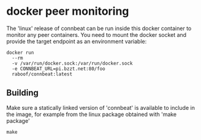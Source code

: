 # docker peer monitoring

The 'linux' release of connbeat can be run inside this docker container to
monitor any peer containers. You need to mount the docker socket and provide
the target endpoint as an environment variable:

    docker run
      --rm
      -v /var/run/docker.sock:/var/run/docker.sock
      -e CONNBEAT_URL=pi.bzzt.net:80/foo
      raboof/connbeat:latest

## Building

Make sure a statically linked version of 'connbeat' is available to include in
the image, for example from the linux package obtained with 'make package'

    make
